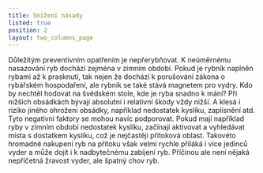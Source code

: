 ```yaml
---
title: Snížení násady
listed: true
position: 2
layout: two_columns_page
---
```

Důležitým preventivním opatřením je nepřerybňovat. K neúměrnému
nasazování ryb dochází zejména v zimním období. Pokud je rybník naplněn
rybami až k prasknutí, tak nejen že dochází k porušování zákona o
rybářském hospodaření, ale rybník se také stává magnetem pro vydry. Kdo
by nechtěl hodovat na švédském stole, kde je ryba snadno k mání? Při
nižších obsádkách bývají absolutní i relativní škody vždy nižší. A klesá
i riziko jiného ohrožení obsádky, například nedostatek kyslíku,
zaplísnění atd. Tyto negativní faktory se mohou navíc podporovat. Pokud
mají například ryby v zimním období nedostatek kyslíku, začínají
aktivovat a vyhledávat místa s dostatkem kyslíku, což je nejčastěji
přítoková oblast. Takovéto hromadné nakupení ryb na přítoku však velmi
rychle přiláká i více jedinců vyder a může dojít i k nadbytečnému
zabíjení ryb. Příčinou ale není nějaká nepříčetná žravost vyder, ale
špatný chov ryb.
